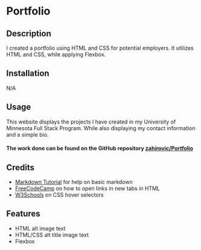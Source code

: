 # Portfolio

## Description

I created a portfolio using HTML and CSS for potential employers. It utilizes HTML and CSS, while applying Flexbox. 

## Installation

N/A

## Usage 

This website displays the projects I have created in my University of Minnesota Full Stack Program. While also displaying my contact information and a simple bio. 


#### The work done can be found on the GitHub repository [zahirovic/Portfolio](https://github.com/zahirovic/Portfolio)



## Credits

- [Markdown Tutorial](https://www.markdowntutorial.com/) for help on basic markdown 
- [FreeCodeCamp](https://www.freecodecamp.org/news/how-to-use-html-to-open-link-in-new-tab/) on how to open links in new tabs in HTML
- [W3Schools](https://www.w3schools.com/cssref/sel_hover.asp) on CSS hover selectors

## Features

- HTML alt image text
- HTML/CSS alt title image text 
- Flexbox

